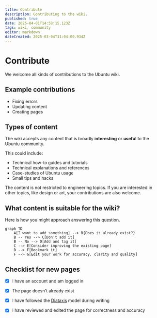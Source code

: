 ```yaml
---
title: Contribute
description: Contributing to the wiki.
published: true
date: 2025-04-01T14:58:15.123Z
tags: wiki, community
editor: markdown
dateCreated: 2025-03-04T11:04:00.934Z
---
```


# Contribute

We welcome all kinds of contributions to the Ubuntu wiki.

## Example contributions

* Fixing errors
* Updating content
* Creating pages

## Types of content

The wiki accepts any content that is broadly **interesting** or **useful** to the Ubuntu community.

This could include:

* Technical how-to guides and tutorials
* Technical explanations and references
* Case-studies of Ubuntu usage
* Small tips and hacks

The content is not restricted to engineering topics. 
If you are interested in other topics, like design or art, your contributions are also welcome.

## What content is suitable for the wiki?

Here is how you might approach answering this question.

```mermaid
graph TD
    A[I want to add something] --> B{Does it already exist?}
    B -- Yes --> C[Don't add it]
    B -- No --> D[Add and tag it]
    C --> E[Consider improving the existing page]
    D --> F[Bookmark it]
    F --> G[Edit your work for accuracy, clarity and quality]

```

## Checklist for new pages

- [x] I have an account and am logged in
- [x] The page doesn't already exist
- [x] I have followed the [Diataxis](/documentation/diataxis) model during writing
- [x] I have reviewed and edited the page for correctness and accuracy


